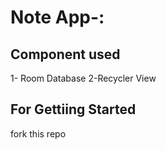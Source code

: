 <h1>Note App-:</h1>
<h2>Component used</h2>
1- Room Database
2-Recycler View

<h2>For Gettiing Started</h2>
fork this repo
